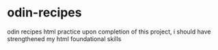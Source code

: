 # odin-recipes
odin recipes html practice
upon completion of this project, i should have strengthened my html foundational skills